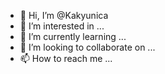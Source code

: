 - 👋 Hi, I’m @Kakyunica
- 👀 I’m interested in ...
- 🌱 I’m currently learning ...
- 💞️ I’m looking to collaborate on ...
- 📫 How to reach me ...

<!---
Kakyunica/Kakyunica is a ✨ special ✨ repository because its `README.md` (this file) appears on your GitHub profile.
You can click the Preview link to take a look at your changes.
--->
